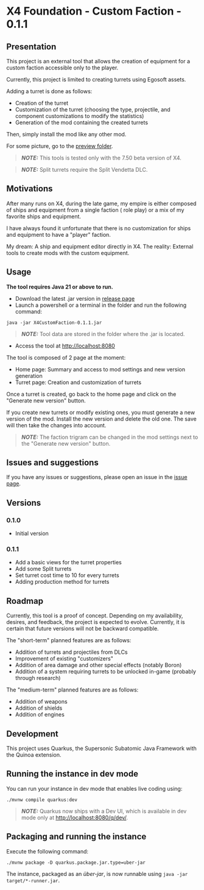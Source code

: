 # X4 Foundation - Custom Faction - 0.1.1

## Presentation

This project is an external tool that allows the creation of equipment for a custom faction
accessible only to the player.

Currently, this project is limited to creating turrets using Egosoft assets.

Adding a turret is done as follows:

- Creation of the turret
- Customization of the turret (choosing the type, projectile, and component customizations to modify
  the statistics)
- Generation of the mod containing the created turrets

Then, simply install the mod like any other mod.

For some picture, go to the [preview folder](https://github.com/Alexadre4444/X4CustomFaction/tree/main/preview).

> **_NOTE:_**  This tools is tested only with the 7.50 beta version of X4.

> **_NOTE:_**  Split turrets require the Split Vendetta DLC.

## Motivations

After many runs on X4, during the late game, my empire is either composed of ships and equipment from a single faction (
role play) or a mix of my favorite ships and equipment.

I have always found it unfortunate that there is no customization for ships and equipment to have a "player" faction.

My dream: A ship and equipment editor directly in X4.
The reality: External tools to create mods with the custom equipment.

## Usage

__The tool requires Java 21 or above to run.__

* Download the latest .jar version in [release page](https://github.com/Alexadre4444/X4CustomFaction/releases)
* Launch a powershell or a terminal in the folder and run the following command:

```shell
java -jar X4CustomFaction-0.1.1.jar
```

> **_NOTE:_** Tool data are stored in the folder where the .jar is located.

* Access the tool at [http://localhost:8080](http://localhost:8080)

The tool is composed of 2 page at the moment:

* Home page: Summary and access to mod settings and new version generation
* Turret page: Creation and customization of turrets

Once a turret is created, go back to the home page and click on the "Generate new version" button.

If you create new turrets or modify existing ones, you must generate a new version of the mod.
Install the new version and delete the old one. The save will then take the changes into account.

> **_NOTE:_** The faction trigram can be changed in the mod settings next to the "Generate new version" button.

## Issues and suggestions

If you have any issues or suggestions, please open an issue in
the [issue page](https://github.com/Alexadre4444/X4CustomFaction/issues).

## Versions

### 0.1.0

* Initial version

### 0.1.1

* Add a basic views for the turret properties
* Add some Split turrets
* Set turret cost time to 10 for every turrets
* Adding production method for turrets

## Roadmap

Currently, this tool is a proof of concept. Depending on my availability, desires, and feedback, the project is expected
to evolve.
Currently, it is certain that future versions will not be backward compatible.

The "short-term" planned features are as follows:

* Addition of turrets and projectiles from DLCs
* Improvement of existing "customizers"
* Addition of area damage and other special effects (notably Boron)
* Addition of a system requiring turrets to be unlocked in-game (probably through research)

The "medium-term" planned features are as follows:

* Addition of weapons
* Addition of shields
* Addition of engines

## Development

This project uses Quarkus, the Supersonic Subatomic Java Framework with the Quinoa extension.

## Running the instance in dev mode

You can run your instance in dev mode that enables live coding using:

```shell script
./mvnw compile quarkus:dev
```

> **_NOTE:_**  Quarkus now ships with a Dev UI, which is available in dev mode only at <http://localhost:8080/q/dev/>.

## Packaging and running the instance

Execute the following command:

```shell script
./mvnw package -D quarkus.package.jar.type=uber-jar
```

The instance, packaged as an _über-jar_, is now runnable using `java -jar target/*-runner.jar`.